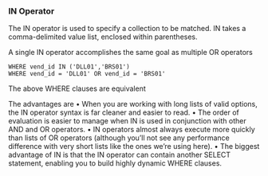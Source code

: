 ### IN Operator
The IN operator is used to specify a collection to be matched.
IN takes a comma-delimited value list, enclosed within parentheses.

A single IN operator accomplishes the same goal as multiple OR operators

	WHERE vend_id IN ('DLL01','BRS01')
	WHERE vend_id = 'DLL01' OR vend_id = 'BRS01'


The above WHERE clauses are equivalent

The advantages are
• When you are working with long lists of valid options, the IN operator syntax is far cleaner and easier to read.
• The order of evaluation is easier to manage when IN is used in conjunction with other AND and OR operators.
• IN operators almost always execute more quickly than lists of OR operators (although you’ll not see any performance difference with very short lists like the ones we’re using here).
• The biggest advantage of IN is that the IN operator can contain another SELECT statement, enabling you to build highly dynamic WHERE clauses.
